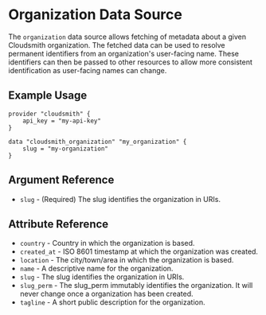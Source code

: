 # Organization Data Source

The `organization` data source allows fetching of metadata about a given Cloudsmith organization. The fetched data can be used to resolve permanent identifiers from an organization's user-facing name. These identifiers can then be passed to other resources to allow more consistent identification as user-facing names can change.

## Example Usage

```hcl
provider "cloudsmith" {
    api_key = "my-api-key"
}

data "cloudsmith_organization" "my_organization" {
    slug = "my-organization"
}
```

## Argument Reference

* `slug` - (Required) The slug identifies the organization in URIs.

## Attribute Reference

* `country` - Country in which the organization is based.
* `created_at` - ISO 8601 timestamp at which the organization was created.
* `location` - The city/town/area in which the organization is based.
* `name` - A descriptive name for the organization.
* `slug` - The slug identifies the organization in URIs.
* `slug_perm` - The slug_perm immutably identifies the organization. It will never change once a organization has been created.
* `tagline` - A short public description for the organization.
